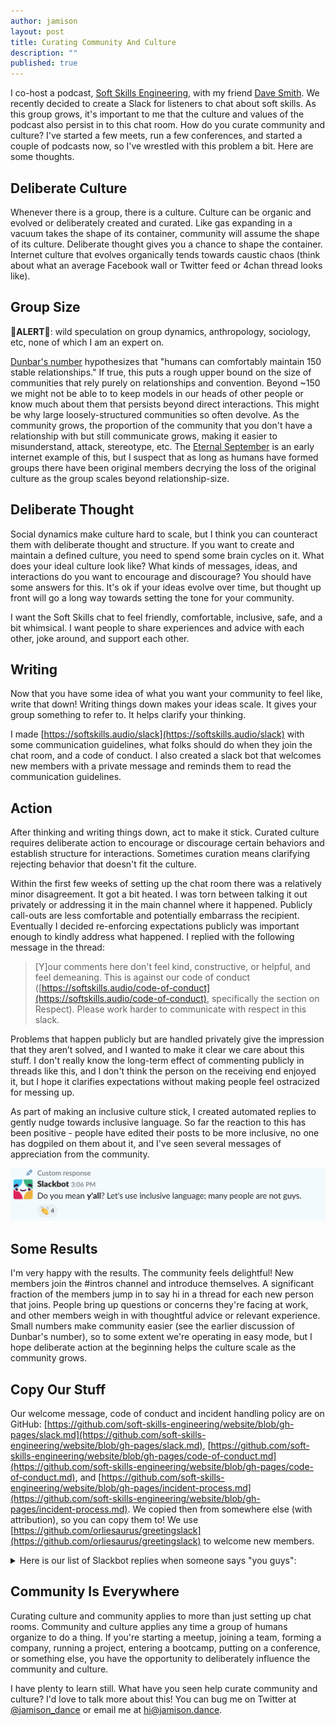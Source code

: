 ```yaml
---
author: jamison
layout: post
title: Curating Community And Culture
description: ""
published: true
---
```


I co-host a podcast, [Soft Skills Engineering](https://softskills.audio/), with my friend [Dave Smith](https://twitter.com/djsmith42). We recently decided to create a Slack for listeners to chat about soft skills. As this group grows, it's important to me that the culture and values of the podcast also persist in to this chat room. How do you curate community and culture? I've started a few meets, run a few conferences, and started a couple of podcasts now, so I've wrestled with this problem a bit. Here are some thoughts.

## Deliberate Culture 

Whenever there is a group, there is a culture. Culture can be organic and evolved or deliberately created and curated. Like gas expanding in a vacuum takes the shape of its container, community will assume the shape of its culture. Deliberate thought gives you a chance to shape the container. Internet culture that evolves organically tends towards caustic chaos (think about what an average Facebook wall or Twitter feed or 4chan thread looks like).

## Group Size

**🚨ALERT🚨**: wild speculation on group dynamics, anthropology, sociology, etc, none of which I am an expert on.

[Dunbar's number](https://en.m.wikipedia.org/wiki/Dunbar%27s_number) hypothesizes that "humans can comfortably maintain 150 stable relationships." If true, this puts a rough upper bound on the size of communities that rely purely on relationships and convention. Beyond ~150 we might not be able to to keep models in our heads of other people or know much about them that persists beyond direct interactions. This might be why large loosely-structured communities so often devolve. As the community grows, the proportion of the community that you don't have a relationship with but still communicate grows, making it easier to misunderstand, attack, stereotype, etc. The [Eternal September](https://en.m.wikipedia.org/wiki/Eternal_September) is an early internet example of this, but I suspect that as long as humans have formed groups there have been original members decrying the loss of the original culture as the group scales beyond relationship-size.

## Deliberate Thought

Social dynamics make culture hard to scale, but I think you can counteract them with deliberate thought and structure. If you want to create and maintain a defined culture, you need to spend some brain cycles on it. What does your ideal culture look like? What kinds of messages, ideas, and interactions do you want to encourage and discourage? You should have some answers for this. It's ok if your ideas evolve over time, but thought up front will go a long way towards setting the tone for your community.

I want the Soft Skills chat to feel friendly, comfortable, inclusive, safe, and a bit whimsical. I want people to share experiences and advice with each other, joke around, and support each other.

## Writing

Now that you have some idea of what you want your community to feel like, write that down! Writing things down makes your ideas scale. It gives your group something to refer to. It helps clarify your thinking.

I made [https://softskills.audio/slack](https://softskills.audio/slack) with some communication guidelines, what folks should do when they join the chat room, and a code of conduct. I also created a slack bot that welcomes new members with a private message and reminds them to read the communication guidelines.

## Action

After thinking and writing things down, act to make it stick. Curated culture requires deliberate action to encourage or discourage certain behaviors and establish structure for interactions. Sometimes curation means clarifying rejecting behavior that doesn't fit the culture.

Within the first few weeks of setting up the chat room there was a relatively minor disagreement. It got a bit heated. I was torn between talking it out privately or addressing it in the main channel where it happened. Publicly call-outs are less comfortable and potentially embarrass the recipient. Eventually I decided re-enforcing expectations publicly was important enough to kindly address what happened. I replied with the following message in the thread:

> [Y]our comments here don't feel kind, constructive, or helpful, and feel demeaning. This is against our code of conduct ([https://softskills.audio/code-of-conduct](https://softskills.audio/code-of-conduct), specifically the section on Respect). Please work harder to communicate with respect in this slack.

 Problems that happen publicly but are handled privately give the impression that they aren’t solved, and I wanted to make it clear we care about this stuff. I don't really know the long-term effect of commenting publicly in threads like this, and I don't think the person on the receiving end enjoyed it, but I hope it clarifies expectations without making people feel ostracized for messing up.

As part of making an inclusive culture stick, I created automated replies to gently nudge towards inclusive language. So far the reaction to this has been positive - people have edited their posts to be more inclusive, no one has dogpiled on them about it, and I've seen several messages of appreciation from the community.

![Custom slackbot reply saying "Do you mean y'all? Let's use inclusive language; many people are not guys."](../images/custom_slackbot_reply.png)

## Some Results

I'm very happy with the results. The community feels delightful! New members join the #intros channel and introduce themselves. A significant fraction of the members jump in to say hi in a thread for each new person that joins. People bring up questions or concerns they're facing at work, and other members weigh in with thoughtful advice or relevant experience. Small numbers make community easier (see the earlier discussion of Dunbar's number), so to some extent we're operating in easy mode, but I hope deliberate action at the beginning helps the culture scale as the community grows.

## Copy Our Stuff

Our welcome message, code of conduct and incident handling policy are on GitHub: [https://github.com/soft-skills-engineering/website/blob/gh-pages/slack.md](https://github.com/soft-skills-engineering/website/blob/gh-pages/slack.md), [https://github.com/soft-skills-engineering/website/blob/gh-pages/code-of-conduct.md](https://github.com/soft-skills-engineering/website/blob/gh-pages/code-of-conduct.md), and [https://github.com/soft-skills-engineering/website/blob/gh-pages/incident-process.md](https://github.com/soft-skills-engineering/website/blob/gh-pages/incident-process.md). We copied then from somewhere else (with attribution), so you can copy them to! We use [https://github.com/orliesaurus/greetingslack](https://github.com/orliesaurus/greetingslack) to welcome new members.

<details><summary>Here is our list of Slackbot replies when someone says "you guys":</summary>
<pre>
    Do you mean *team*? Let's use inclusive language; many people are not guys.
    Do you mean *folks*? Let's use inclusive language; many people are not guys.
    Do you mean *all*? Let's use inclusive language; many people are not guys.
    Do you mean *everybody*? Let's use inclusive language; many people are not guys.
    Do you mean *y'all*? Let's use inclusive language; many people are not guys.
    Do you mean *you all*? Let's use inclusive language; many people are not guys.
    Instead of *guys*, perhaps you mean *pals*? Let's use inclusive language; many people are not guys.
    Instead of *guys*, perhaps you mean *gang*? Let's use inclusive language; many people are not guys.
    Instead of *guys*, perhaps you mean *crew*? It's more inclusive than *guys*. :)
    Instead of *guys*, perhaps you mean *people*? It's more inclusive than *guys*. :)
    Instead of *guys*, perhaps you mean *y'all*? It's more inclusive than *guys*. :)
    Instead of *guys*, perhaps you mean *everyone*? It's more inclusive than *guys*. :)
    Instead of *guys*, perhaps you mean *folks*? It's more inclusive than *guys*. :)
    Instead of *guys*, perhaps you mean *fellow humans*? It's more inclusive than *guys*. :)
    Instead of *guys*, have you considered a more gender-neutral pronoun like *folks*? It's more inclusive than *guys*. :)
    Have you considered using a different pronoun instead of *guys*? Because many here (including me) aren't guys. :)
</pre>
</details>

## Community Is Everywhere

Curating culture and community applies to more than just setting up chat rooms. Community and culture applies any time a group of humans organize to do a thing. If you're starting a meetup, joining a team, forming a company, running a project, entering a bootcamp, putting on a conference, or something else, you have the opportunity to deliberately influence the community and culture.

I have plenty to learn still. What have you seen help curate community and culture? I'd love to talk more about this! You can bug me on Twitter at [@jamison_dance](https://twitter.com/jamison_dance) or email me at [hi@jamison.dance](mailto:hi@jamison.dance).

